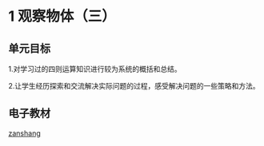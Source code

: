 # 1 观察物体（三）

## 单元目标

1.对学习过的四则运算知识进行较为系统的概括和总结。

2.让学生经历探索和交流解决实际问题的过程，感受解决问题的一些策略和方法。

## 电子教材

<Epep grade="xxsx5b" :pep="1221001502141" :pages="2" :paged="4" ></Epep>

[zanshang](../res/zanshang.md ':include')